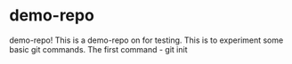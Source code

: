 # demo-repo
demo-repo!
This is a demo-repo on for testing.
This is to experiment some basic git commands.
The first command - git init
